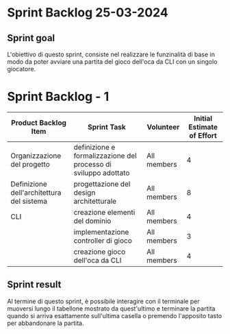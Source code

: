 # Sprint Backlog 25-03-2024

## Sprint goal
L'obiettivo di questo sprint, consiste nel realizzare le funzinalità di base in modo da poter avviare una partita del gioco dell'oca da CLI con un 
singolo giocatore.

# Sprint Backlog - 1

| Product Backlog Item                      | Sprint Task                                                     | Volunteer   | Initial Estimate of Effort |
|-------------------------------------------|-----------------------------------------------------------------|-------------|----------------------------|
| Organizzazione del progetto               | definizione e formalizzazione del processo di sviluppo adottato | All members | 4                          | 
| Definizione dell'architettura del sistema | progettazione del design architetturale                         | All members | 8                          |
| CLI                                       | creazione elementi del dominio                                  | All members | 4                          |
|                                           | implementazione controller di gioco                             | All members | 3                          |
|                                           | creazione gioco dell'oca da CLI                                 | All members | 4                          |

## Sprint result
Al termine di questo sprint, è possibile interagire con il terminale per muoversi lungo il tabellone mostrato da quest'ultimo e terminare la partita quando si arriva esattamente
sull'ultima casella o premendo l'apposito tasto per abbandonare la partita.